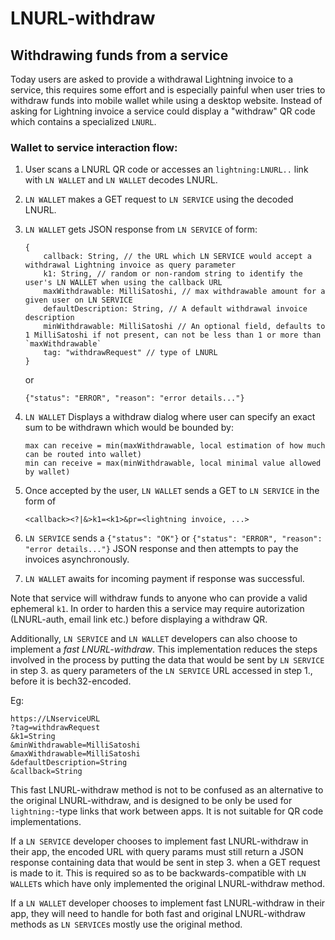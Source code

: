 # LNURL-withdraw

## Withdrawing funds from a service

Today users are asked to provide a withdrawal Lightning invoice to a service, this requires some effort and is especially painful when user tries to withdraw funds into mobile wallet while using a desktop website. Instead of asking for Lightning invoice a service could display a "withdraw" QR code which contains a specialized `LNURL`.

### Wallet to service interaction flow:

1. User scans a LNURL QR code or accesses an `lightning:LNURL..` link with `LN WALLET` and `LN WALLET` decodes LNURL.

2. `LN WALLET` makes a GET request to `LN SERVICE` using the decoded LNURL.

3. `LN WALLET` gets JSON response from `LN SERVICE` of form:
    ```
    {
        callback: String, // the URL which LN SERVICE would accept a withdrawal Lightning invoice as query parameter
        k1: String, // random or non-random string to identify the user's LN WALLET when using the callback URL
        maxWithdrawable: MilliSatoshi, // max withdrawable amount for a given user on LN SERVICE
        defaultDescription: String, // A default withdrawal invoice description
        minWithdrawable: MilliSatoshi // An optional field, defaults to 1 MilliSatoshi if not present, can not be less than 1 or more than `maxWithdrawable`
        tag: "withdrawRequest" // type of LNURL
    }
    ```
    or

    ```
    {"status": "ERROR", "reason": "error details..."}
    ```

4. `LN WALLET` Displays a withdraw dialog where user can specify an exact sum to be withdrawn which would be bounded by:

	```
	max can receive = min(maxWithdrawable, local estimation of how much can be routed into wallet)
	min can receive = max(minWithdrawable, local minimal value allowed by wallet)
	```
5. Once accepted by the user, `LN WALLET` sends a GET to `LN SERVICE` in the form of

	```
	<callback><?|&>k1=<k1>&pr=<lightning invoice, ...>
	```
6. `LN SERVICE` sends a `{"status": "OK"}` or `{"status": "ERROR", "reason": "error details..."}` JSON response and then attempts to pay the invoices asynchronously.
7. `LN WALLET` awaits for incoming payment if response was successful.

Note that service will withdraw funds to anyone who can provide a valid ephemeral `k1`. In order to harden this a service may require autorization (LNURL-auth, email link etc.) before displaying a withdraw QR.

Additionally, `LN SERVICE` and `LN WALLET` developers can also choose to implement a _fast LNURL-withdraw_. This implementation reduces the steps involved in the process by putting the data that would be sent by `LN SERVICE` in step 3. as query parameters of the `LN SERVICE` URL accessed in step 1., before it is bech32-encoded.

Eg:

	https://LNserviceURL
	?tag=withdrawRequest
	&k1=String
	&minWithdrawable=MilliSatoshi
	&maxWithdrawable=MilliSatoshi
	&defaultDescription=String
	&callback=String

This fast LNURL-withdraw method is not to be confused as an alternative to the original LNURL-withdraw, and is designed to be only be used for `lightning:`-type links that work between apps. It is not suitable for QR code implementations.

If a `LN SERVICE` developer chooses to implement fast LNURL-withdraw in their app, the encoded URL with query params must still return a JSON response containing data that would be sent in step 3. when a GET request is made to it. This is required so as to be backwards-compatible with `LN WALLET`s which have only implemented the original LNURL-withdraw method.

If a `LN WALLET` developer chooses to implement fast LNURL-withdraw in their app, they will need to handle for both fast and original LNURL-withdraw methods as `LN SERVICE`s mostly use the original method.

